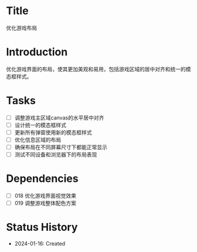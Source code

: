 # Title
优化游戏布局

# Introduction
优化游戏界面的布局，使其更加美观和易用，包括游戏区域的居中对齐和统一的模态框样式。

# Tasks
- [ ] 调整游戏主区域canvas的水平居中对齐
- [ ] 设计统一的模态框样式
- [ ] 更新所有弹窗使用新的模态框样式
- [ ] 优化信息区域的布局
- [ ] 确保布局在不同屏幕尺寸下都能正常显示
- [ ] 测试不同设备和浏览器下的布局表现

# Dependencies
- [ ] 018 优化游戏界面视觉效果
- [ ] 019 调整游戏整体配色方案

# Status History
- 2024-01-16: Created
